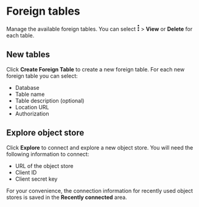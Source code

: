 # Foreign tables

Manage the available foreign tables. You can select 
![Images/kebab-menu.png](Images/kebab-menu.png) > **View** or **Delete** for each table.

## New tables

Click **Create Foreign Table** to create a new foreign table. For each new foreign table you can select:

- Database
- Table name
- Table description (optional)
- Location URL
- Authorization

## Explore object store

Click **Explore** to connect and explore a new object store. You will need the following information to connect:

- URL of the object store
- Client ID
- Client secret key

For your convenience, the connection information for recently used object stores is saved in the **Recently connected** area.
